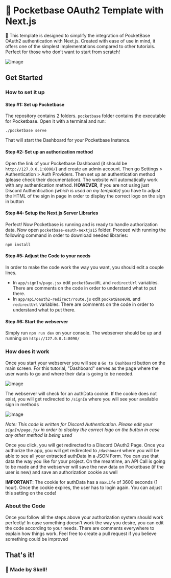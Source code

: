# 🌷 Pocketbase OAuth2 Template with Next.js
🧭 This template is designed to simplify the integration of PocketBase OAuth2 authentication with Next.js. Created with ease of use in mind, it offers one of the simplest implementations compared to other tutorials. Perfect for those who don’t want to start from scratch!  

![image](https://github.com/user-attachments/assets/c04f0ef0-03aa-426f-a8f7-2e607cff7085)



## Get Started
### How to set it up
#### Step #1: Set up Pocketbase
The repository contains 2 folders. `pocketbase` folder contains the executable for Pocketbase. Open it with a terminal and run:
```
./pocketbase serve
```
That will start the Dashboard for your Pocketbase Instance. 

#### Step #2: Set up an authorization method
Open the link of your Pocketbase Dashboard (it should be `http://127.0.0.1:8090/`) and create an admin account. Then go Settings > Authentication > Auth Providers. Then set up an authentication method (please check their documentation). The website will automatically work with any authentication method. **HOWEVER**, if you are not using just Discord Authentication *(which is used on my template)* you have to adjust the HTML of the sign in page in order to display the correct logo on the sign in button

#### Step #4: Setup the Next.js Server Libraries
Perfect! Now Pocketbase is running and is ready to handle authorization data. Now open `pocketbase-oauth-nextjs15` folder. Proceed with running the following command in order to download needed libraries:
```
npm install
```

#### Step #5: Adjust the Code to your needs
In order to make the code work the way you want, you should edit a couple lines.
- In `app/signIn/page.jsx` edit `pocketBaseURL` and `redirectUrl` variables. There are comments on the code in order to understand what to put there.
- In `app/api/oauth2-redirect/route.js` edit `pocketBaseURL` and `redirectUrl` variables. There are comments on the code in order to understand what to put there.

#### Step #6: Start the webserver
Simply run `npm run dev` on your console. The webserver should be up and running on `http://127.0.0.1:8090/`

### How does it work
Once you start your webserver you will see a `Go to Dashboard` button on the main screen. For this tutorial, "Dashboard" serves as the page where the user wants to go and where their data is going to be needed.

![image](https://github.com/user-attachments/assets/53621826-f8cb-40d5-9b72-1cc739c23386)

The webserver will check for an authData cookie. If the cookie does not exist, you will get redirected to `/signIn` where you will see your available sign in methods 

![image](https://github.com/user-attachments/assets/f4aa28fb-f792-46ca-9453-85ecc6210ca0)

*Note: This code is written for Discord Authentication. Please edit your `signIn/page.jsx` in order to display the correct logo on the button in case any other method is being used*

Once you click, you will get redirected to a Discord OAuth2 Page. Once you authorize the app, you will get redirected to `/dashboard` where you will be able to see all your extracted authData in a JSON Form. You can use that data the way you like for your project. On the meantime, an API Call is going to be made and the webserver will save the new data on Pocketbase (if the user is new) and save an authorization cookie as well

**IMPORTANT**: The cookie for authData has a `maxLife` of 3600 seconds (1 hour). Once the cookie expires, the user has to login again. You can adjust this setting on the code!

### About the Code
Once you follow all the steps above your authorization system should work perfectly! In case something doesn't work the way you desire, you can edit the code according to your needs. There are comments everywhere to explain how things work. Feel free to create a pull request if you believe something could be improved

## That's it! 
### 🧡 Made by Skell!
